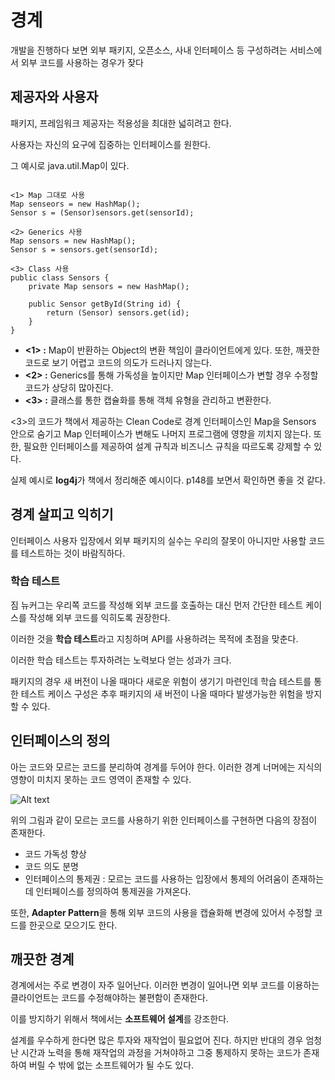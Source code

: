 # 경계

개발을 진행하다 보면 외부 패키지, 오픈소스, 사내 인터페이스 등 구성하려는 서비스에서 외부 코드를 사용하는 경우가 잦다

## 제공자와 사용자

패키지, 프레임워크 제공자는 적용성을 최대한 넓히려고 한다.

사용자는 자신의 요구에 집중하는 인터페이스를 원한다.

그 예시로 java.util.Map이 있다.


<pre><code>
<1> Map 그대로 사용
Map senseors = new HashMap();
Sensor s = (Sensor)sensors.get(sensorId);

<2> Generics 사용
Map<String, Sensor> sensors = new HashMap<Sensor>();
Sensor s = sensors.get(sensorId);

<3> Class 사용
public class Sensors {
    private Map sensors = new HashMap();

    public Sensor getById(String id) {
        return (Sensor) sensors.get(id);
    }
}
</code></pre>


- **<1> :** Map이 반환하는 Object의 변환 책임이 클라이언트에게 있다. 또한, 깨끗한 코드로 보기 어렵고 코드의 의도가 드러나지 않는다.
- **<2> :** Generics를 통해 가독성을 높이지만 Map 인터페이스가 변할 경우 수정할 코드가 상당히 많아진다.
- **<3> :** 클래스를 통한 캡슐화를 통해 객체 유형을 관리하고 변환한다.


<3>의 코드가 책에서 제공하는 Clean Code로 경계 인터페이스인 Map을 Sensors 안으로 숨기고 Map 인터페이스가 변해도 나머지 프로그램에 영향을 끼치지 않는다. 또한, 필요한 인터페이스를 제공하여 설계 규칙과 비즈니스 규칙을 따르도록 강제할 수 있다.

실제 예시로 **log4j**가 책에서 정리해준 예시이다. p148를 보면서 확인하면 좋을 것 같다.

## 경계 살피고 익히기

인터페이스 사용자 입장에서 외부 패키지의 실수는 우리의 잘못이 아니지만 사용할 코드를 테스트하는 것이 바람직하다.

### 학습 테스트
짐 뉴커그는 우리쪽 코드를 작성해 외부 코드를 호출하는 대신 먼저 간단한 테스트 케이스를 작성해 외부 코드를 익히도록 권장한다.

이러한 것을 **학습 테스트**라고 지칭하며 API를 사용하려는 목적에 초점을 맞춘다.

이러한 학습 테스트는 투자하려는 노력보다 얻는 성과가 크다.

패키지의 경우 새 버전이 나올 때마다 새로운 위험이 생기기 마련인데 학습 테스트를 통한 테스트 케이스 구성은 추후 패키지의 새 버전이 나올 때마다 발생가능한 위험을 방지할 수 있다.

## 인터페이스의 정의

아는 코드와 모르는 코드를 분리하여 경계를 두어야 한다. 이러한 경계 너머에는 지식의 영향이 미치지 못하는 코드 영역이 존재할 수 있다.

![Alt text](image.png)

위의 그림과 같이 모르는 코드를 사용하기 위한 인터페이스를 구현하면 다음의 장점이 존재한다.

- 코드 가독성 향상
- 코드 의도 분명
- 인터페이스의 통제권 : 모르는 코드를 사용하는 입장에서 통제의 어려움이 존재하는데 인터페이스를 정의하여 통제권을 가져온다.

또한, **Adapter Pattern**을 통해 외부 코드의 사용을 캡슐화해 변경에 있어서 수정할 코드를 한곳으로 모으기도 한다.

## 깨끗한 경계

경계에서는 주로 변경이 자주 일어난다. 이러한 변경이 일어나면 외부 코드를 이용하는 클라이언트는 코드를 수정해야하는 불편함이 존재한다.

이를 방지하기 위해서 책에서는 **소프트웨어 설계**를 강조한다.

설계를 우수하게 한다면 많은 투자와 재작업이 필요없어 진다. 하지만 반대의 경우 엄청난 시간과 노력을 통해 재작업의 과정을 거쳐야하고 그중 통제하지 못하는 코드가 존재하여 버릴 수 밖에 없는 소프트웨어가 될 수도 있다.